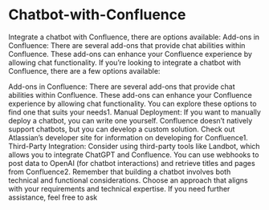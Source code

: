 # Chatbot-with-Confluence
Integrate a chatbot with Confluence, there are options available:  Add-ons in Confluence: There are several add-ons that provide chat abilities within Confluence. These add-ons can enhance your Confluence experience by allowing chat functionality. 
If you’re looking to integrate a chatbot with Confluence, there are a few options available:

Add-ons in Confluence: There are several add-ons that provide chat abilities within Confluence. These add-ons can enhance your Confluence experience by allowing chat functionality. You can explore these options to find one that suits your needs1.
Manual Deployment: If you want to manually deploy a chatbot, you can write one yourself. Confluence doesn’t natively support chatbots, but you can develop a custom solution. Check out Atlassian’s developer site for information on developing for Confluence1.
Third-Party Integration: Consider using third-party tools like Landbot, which allows you to integrate ChatGPT and Confluence. You can use webhooks to post data to OpenAI (for chatbot interactions) and retrieve titles and pages from Confluence2.
Remember that building a chatbot involves both technical and functional considerations. Choose an approach that aligns with your requirements and technical expertise. If you need further assistance, feel free to ask
